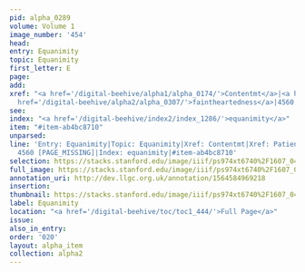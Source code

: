 ```yaml
---
pid: alpha_0289
volume: Volume 1
image_number: '454'
head: 
entry: Equanimity
topic: Equanimity
first_letter: E
page: 
add: 
xref: "<a href='/digital-beehive/alpha1/alpha_0174/'>Contentmt</a>|<a href='/digital-beehive/alpha4/alpha_0688/'>Patience</a>|<a
  href='/digital-beehive/alpha2/alpha_0307/'>faintheartedness</a>|4560 [PAGE_MISSING]"
see: 
index: "<a href='/digital-beehive/index2/index_1286/'>equanimity</a>"
item: "#item-ab4bc8710"
unparsed: 
line: 'Entry: Equanimity|Topic: Equanimity|Xref: Contentmt|Xref: Patience|Xref: faintheartedness|Xref:
  4560 [PAGE_MISSING]|Index: equanimity|#item-ab4bc8710'
selection: https://stacks.stanford.edu/image/iiif/ps974xt6740%2F1607_0453/778,1011,2980,504/full/0/default.jpg
full_image: https://stacks.stanford.edu/image/iiif/ps974xt6740%2F1607_0453/full/full/0/default.jpg
annotation_uri: http://dev.llgc.org.uk/annotation/1564584969218
insertion: 
thumbnail: https://stacks.stanford.edu/image/iiif/ps974xt6740%2F1607_0453/778,1011,600,180/250,/0/default.jpg
label: Equanimity
location: "<a href='/digital-beehive/toc/toc1_444/'>Full Page</a>"
issue: 
also_in_entry: 
order: '020'
layout: alpha_item
collection: alpha2
---
```

